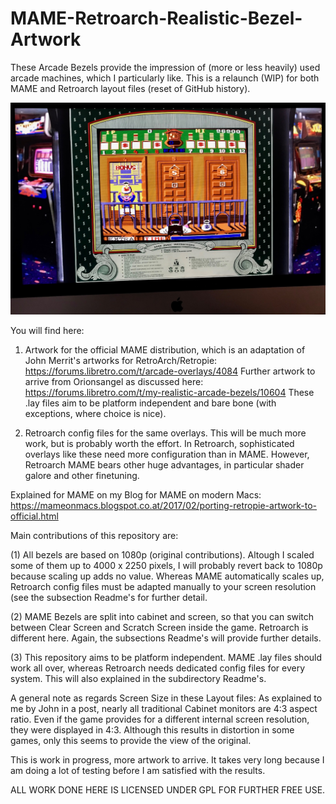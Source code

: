 # MAME-Retroarch-Realistic-Bezel-Artwork

These Arcade Bezels provide the impression of (more or less heavily) used arcade machines, which I particularly like. This is a relaunch (WIP) for both MAME and Retroarch layout files (reset of GitHub history). 

![alt text](screenshots/bankp.jpg "Bank Panic with Overlay in MAME")

You will find here:

1. Artwork for the official MAME distribution, which is an adaptation of John Merrit's artworks for RetroArch/Retropie:
https://forums.libretro.com/t/arcade-overlays/4084
Further artwork to arrive from Orionsangel as discussed here:
https://forums.libretro.com/t/my-realistic-arcade-bezels/10604
These .lay files aim to be platform independent and bare bone (with exceptions, where choice is nice).

2. Retroarch config files for the same overlays. This will be much more work, but is probably worth the effort. In Retroarch, sophisticated overlays like these need more configuration than in MAME. However, Retroarch MAME bears other huge advantages, in particular shader galore and other finetuning.

Explained for MAME on my Blog for MAME on modern Macs:
https://mameonmacs.blogspot.co.at/2017/02/porting-retropie-artwork-to-official.html

Main contributions of this repository are:

(1) All bezels are based on 1080p (original contributions). Altough I scaled some of them up to 4000 x 2250 pixels, I will probably revert back to 1080p because scaling up adds no value. Whereas MAME automatically scales up, Retroarch config files must be adapted manually to your screen resolution (see the subsection Readme's for further detail.

(2) MAME Bezels are split into cabinet and screen, so that you can switch between Clear Screen and Scratch Screen inside the game. Retroarch is different here. Again, the subsections Readme's will provide further details. 

(3) This repository aims to be platform independent. MAME .lay files should work all over, whereas Retroarch needs dedicated config files for every system. This will also explained in the subdirectory Readme's.

A general note as regards Screen Size in these Layout files:
As explained to me by John in a post, nearly all traditional Cabinet monitors are 4:3 aspect ratio. Even if the game provides for a different internal screen resolution, they were displayed in 4:3. Although this results in distortion in some games, only this seems to provide the view of the original.

This is work in progress, more artwork to arrive. It takes very long because I am doing a lot of testing before I am satisfied with the results.

ALL WORK DONE HERE IS LICENSED UNDER GPL FOR FURTHER FREE USE. 

